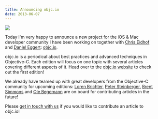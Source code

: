 ```yaml
---
title: Announcing objc.io
date: 2013-06-07
---
```


![](/images/objcio-logo.png)

Today I'm very happy to announce a new project for the iOS & Mac developer community I have been working on together with [Chris Eidhof](https://twitter.com/chriseidhof) and [Daniel Eggert](https://twitter.com/danielboedewadt): [objc.io](http://www.objc.io).

objc.io is a periodical about best practices and advanced techniques in Objective-C. Each edition will focus on one topic with several articles covering different aspects of it. Head over to the [objc.io website](http://www.objc.io) to check out the first edition!

We already have teamed up with great developers from the Objective-C community for upcoming editions: [Loren Brichter](https://twitter.com/lorenb), [Peter Steinberger](https://twitter.com/steipete), [Brent Simmons](https://twitter.com/brentsimmons) and [Ole Begemann](https://twitter.com/olebegemann) are on board for contributing articles in the future!

Please [get in touch with us](mailto:mail@objc.io) if you would like to contribute an article to objc.io!

